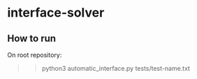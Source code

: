 # interface-solver

## How to run
On root repository:
>> python3 automatic_interface.py tests/test-name.txt